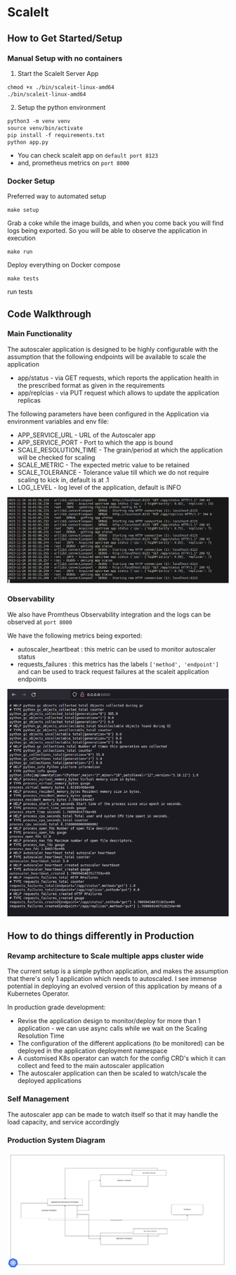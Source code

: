 # ScaleIt

## How to Get Started/Setup

### Manual Setup with no containers

1. Start the ScaleIt Server App

```
chmod +x ./bin/scaleit-linux-amd64
./bin/scaleit-linux-amd64
```

2. Setup the python environment

```
python3 -m venv venv
source venv/bin/activate
pip install -f requirements.txt
python app.py
```

- You can check scaleit app on `default port 8123`
- and, prometheus metrics on `port 8000`

### Docker Setup

Preferred way to automated setup

```
make setup
```
Grab a coke while the image builds, and when you come back you will find logs being exported. So you will be able to observe the application in execution

```
make run
```
Deploy everything on Docker compose

```
make tests
```
run tests

## Code Walkthrough

### Main Functionality

The autoscaler application is designed to be highly configurable with the assumption that the following endpoints will be available to scale the application

- app/status - via GET requests, which reports the application health in the prescribed format as given in the requirements
- app/replcias - via PUT request which allows to update the application replicas

The following parameters have been configured in the Application via environment variables and env file:

-  APP_SERVICE_URL - URL of the Autoscaler app
-  APP_SERVICE_PORT - Port to which the app is bound
-  SCALE_RESOLUTION_TIME - The grain/period at which the application will be checked for scaling
-  SCALE_METRIC - The expected metric value to be retained
-  SCALE_TOLERANCE - Tolerance value till which we do not require scaling to kick in, default is at .1
-  LOG_LEVEL - log level of the application, default is INFO

![App Logs](media/app_logs.png "App Logs")

### Observability

We also have Promtheus Observability integration and the logs can be observed at `port 8000`

We have the following metrics being exported:

- autoscaler_heartbeat : this metric can be used to monitor autoscaler status
- requests_failures : this metrics has the labels `['method', 'endpoint']` and can be used to track request failures at the scaleit application endpoints

![prometheus metrics](media/prometheus_metrics.png "prometheus metrics")

## How to do things differently in Production

### Revamp architecture to Scale multiple apps cluster wide
The current setup is a simple python application, and makes the assumption that there's only 1 application which needs to autoscaled. I see immense potential in deploying an evolved version of this application by means of a Kubernetes Operator.

In production grade development:
- Revise the application design to monitor/deploy for more than 1 application - we can use async calls while we wait on the Scaling Resolution Time
- The configuration of the different applications (to be monitored) can be deployed in the application deployment namespace
- A customised K8s operator can watch for the config CRD's which it can collect and feed to the main autoscaler application
- The autoscaler application can then be scaled to watch/scale the deployed applications

### Self Management
The autoscaler app can be made to watch itself so that it may handle the load capacity, and service accordingly

### Production System Diagram

![Production Diagram](media/autoscaler.png "Production Diagram")